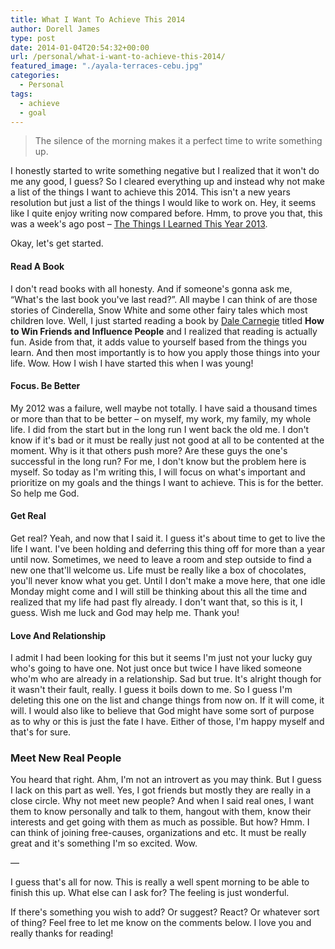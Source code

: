 ```yaml
---
title: What I Want To Achieve This 2014
author: Dorell James
type: post
date: 2014-01-04T20:54:32+00:00
url: /personal/what-i-want-to-achieve-this-2014/
featured_image: "./ayala-terraces-cebu.jpg"
categories:
  - Personal
tags:
  - achieve
  - goal
---
```


> The silence of the morning makes it a perfect time to write something up.

I honestly started to write something negative but I realized that it won't do me any good, I guess? So I cleared everything up and instead why not make a list of the things I want to achieve this 2014. This isn't a new years resolution but just a list of the things I would like to work on. Hey, it seems like I quite enjoy writing now compared before. Hmm, to prove you that, this was a week's ago post &#8211; <a href="http://dorellwp.localhost/personal/things-learned-year-2013/" target="_blank">The Things I Learned This Year 2013</a>.

Okay, let's get started.

#### Read A Book

I don't read books with all honesty. And if someone's gonna ask me, &#8220;What's the last book you've last read?&#8221;. All maybe I can think of are those stories of Cinderella, Snow White and some other fairy tales which most children love. Well, I just started reading a book by <a href="http://en.wikipedia.org/wiki/Dale_Carnegie" target="_blank">Dale Carnegie</a> titled **How to Win Friends and Influence People** and I realized that reading is actually fun. Aside from that, it adds value to yourself based from the things you learn. And then most importantly is to how you apply those things into your life. Wow. How I wish I have started this when I was young! <span class="wp-font-emots-emo-happy"></span>

#### Focus. Be Better

My 2012 was a failure, well maybe not totally. I have said a thousand times or more than that to be better &#8211; on myself, my work, my family, my whole life. I did from the start but in the long run I went back the old me. I don't know if it's bad or it must be really just not good at all to be contented at the moment. Why is it that others push more? Are these guys the one's successful in the long run? For me, I don't know but the problem here is myself. So today as I'm writing this, I will focus on what's important and prioritize on my goals and the things I want to achieve. This is for the better. So help me God.

#### Get Real

Get real? Yeah, and now that I said it. I guess it's about time to get to live the life I want. I've been holding and deferring this thing off for more than a year until now. Sometimes, we need to leave a room and step outside to find a new one that'll welcome us. Life must be really like a box of chocolates, you'll never know what you get. Until I don't make a move here, that one idle Monday might come and I will still be thinking about this all the time and realized that my life had past fly already. I don't want that, so this is it, I guess. Wish me luck and God may help me. Thank you!

#### Love And Relationship

I admit I had been looking for this but it seems I'm just not your lucky guy who's going to have one. Not just once but twice I have liked someone who'm who are already in a relationship. Sad but true. It's alright though for it wasn't their fault, really. I guess it boils down to me. So I guess I'm deleting this one on the list and change things from now on. If it will come, it will. I would also like to believe that God might have some sort of purpose as to why or this is just the fate I have. Either of those, I'm happy myself and that's for sure. <span class="wp-font-emots-emo-happy"></span>

### Meet New Real People

You heard that right. Ahm, I'm not an introvert as you may think. But I guess I lack on this part as well. Yes, I got friends but mostly they are really in a close circle. Why not meet new people? And when I said real ones, I want them to know personally and talk to them, hangout with them, know their interests and get going with them as much as possible. But how? Hmm. I can think of joining free-causes, organizations and etc. It must be really great and it's something I'm so excited. Wow. <span class="wp-font-emots-emo-happy"></span>

&#8212;

I guess that's all for now. This is really a well spent morning to be able to finish this up. What else can I ask for? The feeling is just wonderful. <span class="wp-font-emots-emo-happy"></span>

If there's something you wish to add? Or suggest? React? Or whatever sort of thing? Feel free to let me know on the comments below. I love you and really thanks for reading!
